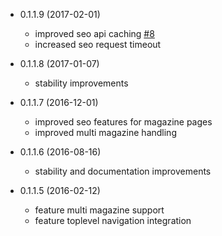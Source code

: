 * 0.1.1.9 (2017-02-01)
  * improved seo api caching [#8](https://github.com/styladev/magentoStylaConnect/issues/8)
  * increased seo request timeout
  
* 0.1.1.8 (2017-01-07)
  * stability improvements
  
* 0.1.1.7 (2016-12-01)
  * improved seo features for magazine pages
  * improved multi magazine handling

* 0.1.1.6 (2016-08-16)
  * stability and documentation improvements
  
* 0.1.1.5 (2016-02-12)

  * feature multi magazine support
  * feature toplevel navigation integration
